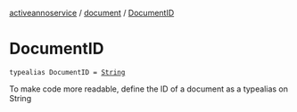 [activeannoservice](../index.md) / [document](index.md) / [DocumentID](./-document-i-d.md)

# DocumentID

`typealias DocumentID = `[`String`](https://kotlinlang.org/api/latest/jvm/stdlib/kotlin/-string/index.html)

To make code more readable, define the ID of a document as a typealias on String

